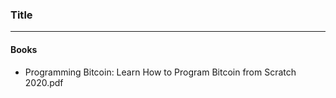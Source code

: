 ### Title
---

#### Books
- Programming Bitcoin: Learn How to Program Bitcoin from Scratch 2020.pdf

